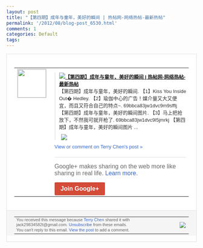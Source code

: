```yaml
---
layout: post
title: "【第四期】成年与童年，美好的瞬间 | 热帖网-网络热帖-最新热帖"
permalink: '/2012/08/blog-post_6530.html'
comments: 1
categories: Default
tags: 
---
```

<div style="border:solid 1px #dfdfdf;color:#686868;font:13px Arial"><div style="background-color:#fff;padding:20px;"><table cellpadding="0" cellspacing="0"><tr><td style="padding-right:15px;vertical-align:top"><a href="https://plus.google.com/_/notifications/emlink?emrecipient=110200756825219614165&amp;emid=CNitvL2zybECFVRLtAodDm0AAA&amp;path=%2F108643996575278738906&amp;dt=1343926265913&amp;uob=8"><img height="75" src="https://lh3.googleusercontent.com/-KKRGTyJ5Bl0/AAAAAAAAAAI/AAAAAAAAEEY/jllxqER5dCk/s75-c-k-a/photo.jpg" style="border:solid 1px #cccccc;" width="75"/></a></td><td style="width:578px;color:#333;font:13px Arial;vertical-align:top;"><div style="padding-bottom:10px"></div><div style="margin-bottom:10px;padding-left:10px; border-left:2px solid #EAEAEA"><span style="margin-right:5px"><a href="http://retie.mobi/100" style="zSoyz"><img border="0" src="https://images1-focus-opensocial.googleusercontent.com/gadgets/proxy?url=https://s2.googleusercontent.com/s2/favicons?domain%3Dretie.mobi&amp;container=focus&amp;gadget=a&amp;rewriteMime=image/*&amp;refresh=31536000&amp;resize_h=16"/><span style="font-weight:bold">【第四期】成年与童年，美好的瞬间 | 热帖网-网络热帖-最新热帖</span></a><div style="padding-bottom:10px">【第四期】成年与童年，美好的瞬间. 【1】Kiss You Inside Out� Hedley. 【2】瑜伽中心的广告！媒介量又大又便宜，<wbr/>而且又符合自己的特点~. 69bbca83jw1dvc9m9sff<wbr/>lj 【第四期】成年与童年，美好的瞬间图片. 【3】马上把抢放下，不然我可就开枪了. 69bbca83jw1dvc9l5jmr<wbr/>kj 【第四期】成年与童年，美好的瞬间图片 ...</div></span><span style="margin-right:5px"><a href="https://plus.google.com/_/notifications/emlink?emrecipient=110200756825219614165&amp;emid=CNitvL2zybECFVRLtAodDm0AAA&amp;path=%2F108643996575278738906%2Fposts%2FPksnHfMhSUJ%3Fgpinv%3DAMIXal8ykmYlL-l_7iO8i493ViQaifiAUrJpFxOpTHmnMf2ZRjqlK2z6CFin_R_ItsRuAvWb5iGU0QHarJUOzZnoTyGchXKyPEGlQe_nnL5anowX-H3Dqhk&amp;dt=1343926265913&amp;uob=8" style="zSoyz;"><img border="0" src="https://images2-focus-opensocial.googleusercontent.com/gadgets/proxy?url=http://ww3.sinaimg.cn/bmiddle/69bbca83jw1dvc9k2ebvvj.jpg&amp;container=focus&amp;gadget=a&amp;rewriteMime=image/*&amp;refresh=31536000&amp;resize_h=120" style="max-height:200px;max-width:275px"/></a></span></div><a href="https://plus.google.com/_/notifications/emlink?emrecipient=110200756825219614165&amp;emid=CNitvL2zybECFVRLtAodDm0AAA&amp;path=%2F108643996575278738906%2Fposts%2FPksnHfMhSUJ%3Fgpinv%3DAMIXal8ykmYlL-l_7iO8i493ViQaifiAUrJpFxOpTHmnMf2ZRjqlK2z6CFin_R_ItsRuAvWb5iGU0QHarJUOzZnoTyGchXKyPEGlQe_nnL5anowX-H3Dqhk&amp;dt=1343926265913&amp;uob=8" style="color:#3366CC;text-decoration:none;">View or comment on Terry Chen's post »</a><div style="margin-top:20px;border-top:solid 1px #dfdfdf"><div style="padding:15px 0;color:#686868;font:16px Arial;">Google+ makes sharing on the web more like sharing in real life. <a href="http://www.google.com/+/learnmore/" style="color:#3366CC;text-decoration:none;">Learn more</a>.</div><a href="https://plus.google.com/_/notifications/emlink?emrecipient=110200756825219614165&amp;emid=CNitvL2zybECFVRLtAodDm0AAA&amp;path=%2F%3Fgpinv%3DAMIXal8ykmYlL-l_7iO8i493ViQaifiAUrJpFxOpTHmnMf2ZRjqlK2z6CFin_R_ItsRuAvWb5iGU0QHarJUOzZnoTyGchXKyPEGlQe_nnL5anowX-H3Dqhk&amp;dt=1343926265913&amp;uob=8" style="display:inline-block;padding:7px 15px;background-color:#d44b38; color:#fff;font-size:16px; font-weight:bold;border-radius:2px;-webkit-border-radius:2px; -moz-border-radius:2px;border:solid 1px #c43b28; white-space:nowrap;text-decoration:none">Join Google+</a></div></td></tr></table></div><div style="border-top:solid 1px #dfdfdf;padding:0 20px; background-color:#f5f5f5"><table cellpadding="0" cellspacing="0" style="height:50px"><tbody><tr><td style="vertical-align:middle;width:100%; color:#636363;font:11px Arial; line-height:120%">You received this message because <a href="https://plus.google.com/_/notifications/emlink?emrecipient=110200756825219614165&amp;emid=CNitvL2zybECFVRLtAodDm0AAA&amp;path=%2F108643996575278738906%3Fgpinv%3DAMIXal8ykmYlL-l_7iO8i493ViQaifiAUrJpFxOpTHmnMf2ZRjqlK2z6CFin_R_ItsRuAvWb5iGU0QHarJUOzZnoTyGchXKyPEGlQe_nnL5anowX-H3Dqhk&amp;dt=1343926265913&amp;uob=8" style="color:#3366CC;text-decoration:none;">Terry Chen</a> shared it with jack29834582t@gmail.com. <a href="https://plus.google.com/_/notifications/emlink?emrecipient=110200756825219614165&amp;emid=CNitvL2zybECFVRLtAodDm0AAA&amp;path=%2F_%2Fnonplus%2Femailsettings%3Fgpinv%3DAMIXal8ykmYlL-l_7iO8i493ViQaifiAUrJpFxOpTHmnMf2ZRjqlK2z6CFin_R_ItsRuAvWb5iGU0QHarJUOzZnoTyGchXKyPEGlQe_nnL5anowX-H3Dqhk%26est%3DADH5u8XkpeYpKhMTr92fiC5F95DjgPWzTagNYq2ZUGOK12BLsF525Zecde8ouGscuJPSvUve5ZvKKwzHoOmvpqMnNIV8HvGMSioi_y7yLk11Rql840jgpeTCtghoGr39OdxkkYTh9CQ0gVT-dFJc449SODC9PY9KkQ&amp;dt=1343926265913&amp;uob=8" style="color:#3366CC;text-decoration:none;">Unsubscribe</a> from these emails.<br/>You can't reply to this email. <a href="https://plus.google.com/_/notifications/emlink?emrecipient=110200756825219614165&amp;emid=CNitvL2zybECFVRLtAodDm0AAA&amp;path=%2F108643996575278738906%2Fposts%2FPksnHfMhSUJ%3Fgpinv%3DAMIXal8ykmYlL-l_7iO8i493ViQaifiAUrJpFxOpTHmnMf2ZRjqlK2z6CFin_R_ItsRuAvWb5iGU0QHarJUOzZnoTyGchXKyPEGlQe_nnL5anowX-H3Dqhk&amp;dt=1343926265913&amp;uob=8" style="color:#3366CC;text-decoration:none;">View the post</a> to add a comment.<br/></td><td><img src="https://ssl.gstatic.com/s2/oz/images/notifications/logo/google-plus-6617a72bb36cc548861652780c9e6ff1.png"/></td></tr></tbody></table></div></div>